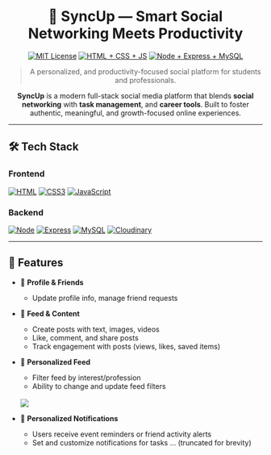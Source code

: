 <div align="center">

# 🔗 SyncUp — Smart Social Networking Meets Productivity

[![MIT License](https://img.shields.io/badge/License-MIT-green.svg?style=flat-square)](https://choosealicense.com/licenses/mit/)
[![HTML + CSS + JS](https://img.shields.io/badge/HTML+JavaScript-Frontend-orange?style=flat-square&logo=javascript)](#)
[![Node + Express + MySQL](https://img.shields.io/badge/Node+Express-Backend-black?style=flat-square&logo=node.js)](#)

> A personalized, and productivity-focused social platform for students and professionals.

**SyncUp** is a modern full-stack social media platform that blends **social networking** with **task management**, and **career tools**. Built to foster authentic, meaningful, and growth-focused online experiences.

</div>

---

## 🛠️ Tech Stack

### Frontend
[![HTML](https://img.shields.io/badge/HTML-61DAFB?style=for-the-badge&logo=html5&color=2d2d2d)](https://developer.mozilla.org/en-US/docs/Glossary/HTML5)
[![CSS3](https://img.shields.io/badge/CSS3-61DAFB?style=for-the-badge&logo=css&color=2d2d2d)](https://developer.mozilla.org/en-US/docs/Web/CSS)
[![JavaScript](https://img.shields.io/badge/javascript-61DAFB?style=for-the-badge&logo=javascript&color=2d2d2d)](https://developer.mozilla.org/en-US/docs/Web/JavaScript)


### Backend
[![Node](https://img.shields.io/badge/Node.js-61DAFB?style=for-the-badge&logo=nodedotjs&color=2d2d2d)](https://developer.mozilla.org/en-US/docs/Glossary/HTML5)
[![Express](https://img.shields.io/badge/express.js-61DAFB?style=for-the-badge&logo=express&color=2d2d2d)](https://developer.mozilla.org/en-US/docs/Glossary/HTML5)
[![MySQL](https://img.shields.io/badge/mysql-61DAFB?style=for-the-badge&logo=mysql&color=2d2d2d)](https://developer.mozilla.org/en-US/docs/Glossary/HTML5)
[![Cloudinary](https://img.shields.io/badge/Cloudinary-61DAFB?style=for-the-badge&logo=cloudinary&color=2d2d2d)](https://developer.mozilla.org/en-US/docs/Glossary/HTML5)

---

## 🚀 Features

- 🙍 **Profile & Friends**
  - Update profile info, manage friend requests

- 📱 **Feed & Content**
  - Create posts with text, images, videos
  - Like, comment, and share posts
  - Track engagement with posts (views, likes, saved items)

- 🧠 **Personalized Feed**
  - Filter feed by interest/profession
  - Ability to change and update feed filters <br><br>
  <img src="images/1.png" />

- 🎯 **Personalized Notifications**
	- Users receive event reminders or friend activity alerts
	- Set and customize notifications for tasks
... (truncated for brevity)